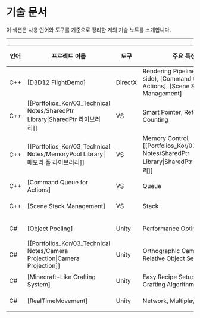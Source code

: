 # **기술 문서**

이 섹션은 사용 언어와 도구를 기준으로 정리한 저의 기술 노트를 소개합니다.

---

| **언어** | **프로젝트 이름**                                                                | **도구**  | **주요 특징**                                                                                | **인원** | **연도** |
| ------ | -------------------------------------------------------------------------- | ------- | ---------------------------------------------------------------------------------------- | ------ | ------ |
| C++    | [D3D12 FlightDemo]                                                         | DirectX | Rendering Pipeline (CPU-side), [Command Queue for Actions], [Scene Stack Management]     | 개인     | 2024   |
| C++    | [[Portfolios_Kor/03_Technical Notes/SharedPtr Library\|SharedPtr 라이브러리]]   | VS      | Smart Pointer, Reference Counting                                                        | 개인     | 2024   |
| C++    | [[Portfolios_Kor/03_Technical Notes/MemoryPool Library\|메모리 풀 라이브러리]]      | VS      | Memory Control, [[Portfolios_Kor/03_Technical Notes/SharedPtr Library\|SharedPtr 라이브러리]] | 개인     | 2024   |
| C++    | [Command Queue for Actions]                                                | VS      | Queue                                                                                    | 개인     | 2024   |
| C++    | [Scene Stack Management]                                                   | VS      | Stack                                                                                    | 개인     | 2024   |
|        |                                                                            |         |                                                                                          |        |        |
| C#     | [Object Pooling]                                                           | Unity   | Performance Optimization                                                                 | 개인     | 2023   |
| C#     | [[Portfolios_Kor/03_Technical Notes/Camera Projection\|Camera Projection]] | Unity   | Orthographic Camera-Relative Object Setup                                                | 개인     | 2023   |
| C#     | [Minecraft-Like Crafting System]                                           | Unity   | Easy Recipe Setup, Flexible Crafting Algorithm                                           | 개인     | 2023   |
| C#     | [RealTimeMovement]                                                         | Unity   | Network, Multiplayer                                                                     | 개인     | 2023   |
